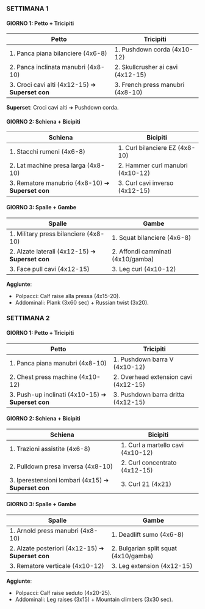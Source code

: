### **SETTIMANA 1**  
#### **GIORNO 1: Petto + Tricipiti**  
| **Petto**                | **Tricipiti**               |  
|--------------------------|-----------------------------|  
| 1. Panca piana bilanciere (4x6-8) | 1. Pushdown corda (4x10-12) |  
| 2. Panca inclinata manubri (4x8-10) | 2. Skullcrusher ai cavi (4x12-15) |  
| 3. Croci cavi alti (4x12-15) ➔ **Superset con** | 3. French press manubri (4x8-10) |  

**Superset**: Croci cavi alti ➔ Pushdown corda.  

#### **GIORNO 2: Schiena + Bicipiti**  
| **Schiena**              | **Bicipiti**                |  
|--------------------------|-----------------------------|  
| 1. Stacchi rumeni (4x6-8) | 1. Curl bilanciere EZ (4x8-10) |  
| 2. Lat machine presa larga (4x8-10) | 2. Hammer curl manubri (4x10-12) |  
| 3. Rematore manubrio (4x8-10) ➔ **Superset con** | 3. Curl cavi inverso (4x12-15) |  

#### **GIORNO 3: Spalle + Gambe**  
| **Spalle**               | **Gambe**                   |  
|--------------------------|-----------------------------|  
| 1. Military press bilanciere (4x8-10) | 1. Squat bilanciere (4x6-8) |  
| 2. Alzate laterali (4x12-15) ➔ **Superset con** | 2. Affondi camminati (4x10/gamba) |  
| 3. Face pull cavi (4x12-15) | 3. Leg curl (4x10-12) |  

**Aggiunte**:  
- Polpacci: Calf raise alla pressa (4x15-20).  
- Addominali: Plank (3x60 sec) + Russian twist (3x20).  









### **SETTIMANA 2**  
#### **GIORNO 1: Petto + Tricipiti**  
| **Petto**                | **Tricipiti**               |  
|--------------------------|-----------------------------|  
| 1. Panca piana manubri (4x8-10) | 1. Pushdown barra V (4x10-12) |  
| 2. Chest press machine (4x10-12) | 2. Overhead extension cavi (4x12-15) |  
| 3. Push-up inclinati (4x10-15) ➔ **Superset con** | 3. Pushdown barra dritta (4x12-15) |  

#### **GIORNO 2: Schiena + Bicipiti**  
| **Schiena**              | **Bicipiti**                |  
|--------------------------|-----------------------------|  
| 1. Trazioni assistite (4x6-8) | 1. Curl a martello cavi (4x10-12) |  
| 2. Pulldown presa inversa (4x8-10) | 2. Curl concentrato (4x12-15) |  
| 3. Iperestensioni lombari (4x15) ➔ **Superset con** | 3. Curl 21 (4x21) |  

#### **GIORNO 3: Spalle + Gambe**  
| **Spalle**               | **Gambe**                   |  
|--------------------------|-----------------------------|  
| 1. Arnold press manubri (4x8-10) | 1. Deadlift sumo (4x6-8) |  
| 2. Alzate posteriori (4x12-15) ➔ **Superset con** | 2. Bulgarian split squat (4x10/gamba) |  
| 3. Rematore verticale (4x10-12) | 3. Leg extension (4x12-15) |  

**Aggiunte**:  
- Polpacci: Calf raise seduto (4x20-25).  
- Addominali: Leg raises (3x15) + Mountain climbers (3x30 sec).  